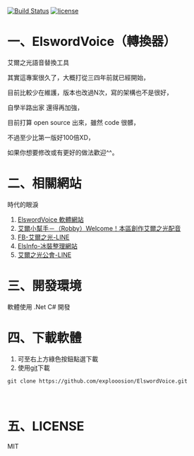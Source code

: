 [![Build Status](https://travis-ci.org/explooosion/ElswordVoice.svg?branch=master)](https://travis-ci.org/explooosion/ElswordVoice)
[![license](https://img.shields.io/github/license/mashape/apistatus.svg)](https://github.com/explooosion/ElswordVoice/blob/master/LICENSE)  

# 一、ElswordVoice（轉換器）
艾爾之光語音替換工具

其實這專案很久了，大概打從三四年前就已經開始，  

目前比較少在維護，版本也改過N次，寫的架構也不是很好，  

自學半路出家 還得再加強， 

目前打算 open source 出來，雖然 code 很髒，

不過至少比第一版好100倍XD，  

如果你想要修改或有更好的做法歡迎^^。    
　　
# 二、相關網站　　
時代的眼淚
1. [ElswordVoice 軟體網站](http://bit.ly/ElswordVoice)
2. [艾爾小幫手－（Robby）Welcome！本區創作艾爾之光配音](http://bit.ly/ElsBlog)
3. [FB-艾爾之光-LINE](https://www.facebook.com/LINEC8763/) 
4. [ElsInfo-冰裝整理網站](http://bit.ly/艾爾冰裝資訊)  
5. [艾爾之光公會-LINE](http://elsline.web.fc2.com/)
  
# 三、開發環境　　
軟體使用 .Net C# 開發  
  
# 四、下載軟體　　
1. 可至右上方綠色按鈕點選下載
2. 使用[git](https://git-scm.com/)下載
```
git clone https://github.com/explooosion/ElswordVoice.git  
```
　
# 五、LICENSE
MIT
